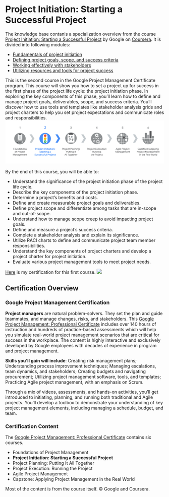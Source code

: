 # Project Initiation: Starting a Successful Project
The knowledge base contanis a specialization overview from the course [Project Initiation: Starting a Successful Project](https://www.coursera.org/learn/project-initiation-google?specialization=google-project-management) by Google on [Coursera](https://www.coursera.org/). It is divided into following modules:
- [Fundamentals of project initiation](./Fundamentals%20of%20project%20initiation.md)
- [Defining project goals, scope, and success criteria](./Defining%20project%20goals,%20scope,%20and%20success%20criteria.md)
- [Working effectively with stakeholders](./Working%20effectively%20with%20stakeholders.md)
- [Utilizing resources and tools for project success](./Utilizing%20resources%20and%20tools%20for%20project%20success.md)

This is the second course in the Google Project Management Certificate program. This course will show you how to set a project up for success in the first phase of the project life cycle: the project initiation phase. In exploring the key components of this phase, you’ll learn how to define and manage project goals, deliverables, scope, and success criteria. You’ll discover how to use tools and templates like stakeholder analysis grids and project charters to help you set project expectations and communicate roles and responsibilities.
![](imgs/info1.png)

By the end of this course, you will be able to: 
- Understand the significance of the project initiation phase of the project life cycle. 
- Describe the key components of the project initiation phase. 
- Determine a project’s benefits and costs.
- Define and create measurable project goals and deliverables. 
- Define project scope and differentiate among tasks that are in-scope and out-of-scope. 
- Understand how to manage scope creep to avoid impacting project goals.
- Define and measure a project’s success criteria. 
- Complete a stakeholder analysis and explain its significance.
- Utilize RACI charts to define and communicate project team member responsibilities.
- Understand the key components of project charters and develop a project charter for project initiation.
- Evaluate various project management tools to meet project needs.


[Here](https://www.coursera.org/account/accomplishments/verify/WEL8AUCN7ABG) is my certification for this first course.
![](imgs/course1.JPG)


## Certification Overview
###  Google Project Management Certification
**Project managers** are natural problem-solvers. They set the plan and guide teammates, and manage changes, risks, and stakeholders. This [Google Project Management: Professional Certificate](https://www.coursera.org/professional-certificates/google-project-management) includes over 140 hours of instruction and hundreds of practice-based assessments which will help you simulate real-world project management scenarios that are critical for success in the workplace. The content is highly interactive and exclusively developed by Google employees with decades of experience in program and project management.

**Skills you’ll gain will include**: Creating risk management plans; Understanding process improvement techniques; Managing escalations, team dynamics, and stakeholders; Creating budgets and navigating procurement; Utilizing  project management software, tools, and templates; Practicing Agile project management, with an emphasis on Scrum.

Through a mix of videos, assessments, and hands-on activities, you’ll get introduced to initiating, planning, and running both traditional and Agile projects. You’ll develop a toolbox to demonstrate your understanding of key project management elements, including managing a schedule, budget, and team.


### Certification Content

The [Google Project Management: Professional Certificate](https://www.coursera.org/professional-certificates/google-project-management) contains six courses.

- Foundations of Project Management
- **Project Initiation: Starting a Successful Project**
- Project Planning: Putting It All Together
- Project Execution: Running the Project
- Agile Project Management
- Capstone: Applying Project Management in the Real World

Most of the content is from the course itself. © Google and Coursera.
